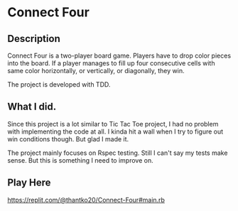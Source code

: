 # Connect Four

## Description

Connect Four is a two-player board game. Players have to drop color pieces into the board. If a player manages to fill up four consecutive cells with same color horizontally, or vertically, or diagonally, they win.

The project is developed with TDD.

##  What I did.

Since this project is a lot similar to Tic Tac Toe project, I had no problem with implementing the code at all. I kinda hit a wall when I try to figure out win conditions though. But glad I made it.

The project mainly focuses on Rspec testing. Still I can't say my tests make sense. But this is something I need to improve on.

## Play Here

https://replit.com/@thantko20/Connect-Four#main.rb